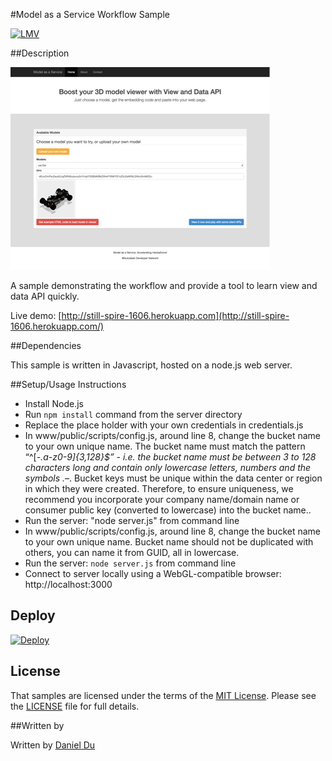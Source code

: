 #Model as a Service Workflow Sample

[![LMV](https://img.shields.io/badge/View%20%26%20Data%20API-v1.2.23-green.svg)](http://developer-autodesk.github.io/)

##Description

![](./maas.png)

A sample demonstrating the workflow and provide a tool to learn view and data API quickly.

Live demo: [http://still-spire-1606.herokuapp.com](http://still-spire-1606.herokuapp.com/)

##Dependencies

This sample is written in Javascript, hosted on a node.js web server.

##Setup/Usage Instructions


* Install Node.js
* Run `npm install` command from the server directory
* Replace the place holder with your own credentials in credentials.js
* In www/public/scripts/config.js, around line 8, change the bucket name to your own unique name. The bucket name must match the pattern  “^[-_.a-z0-9]{3,128}$” - i.e. the bucket name must be between 3 to 128 characters long and contain only lowercase letters, numbers and the symbols ._–.  Bucket keys must be unique within the data center or region in which they were created. Therefore, to ensure uniqueness, we recommend you incorporate your company name/domain name or consumer public key (converted to lowercase) into the bucket name..
* Run the server: "node server.js" from command line
* In www/public/scripts/config.js, around line 8, change the bucket name to your own unique name. Bucket name should not be duplicated with others, you can name it from GUID, all in lowercase.
* Run the server: `node server.js` from command line
* Connect to server locally using a WebGL-compatible browser: http://localhost:3000


## Deploy
[![Deploy](https://www.herokucdn.com/deploy/button.png)](https://heroku.com/deploy)

## License

That samples are licensed under the terms of the [MIT License](http://opensource.org/licenses/MIT). Please see the [LICENSE](LICENSE) file for full details.

##Written by

Written by [Daniel Du](http://adndevblog.typepad.com/cloud_and_mobile/daniel-du.html)  
